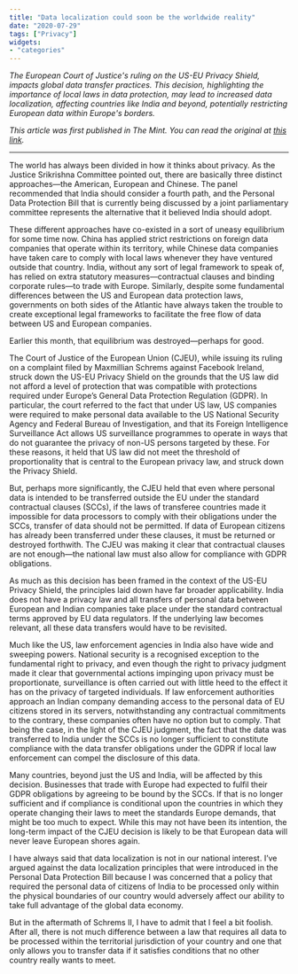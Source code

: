 ```yaml
---
title: "Data localization could soon be the worldwide reality"
date: "2020-07-29"
tags: ["Privacy"]
widgets: 
- "categories"
---
```


*The European Court of Justice's ruling on the US-EU Privacy Shield, impacts global data transfer practices. This decision, highlighting the importance of local laws in data protection, may lead to increased data localization, affecting countries like India and beyond, potentially restricting European data within Europe's borders.*
<!--more-->
*This article was first published in The Mint. You can read the original at [this link](https://www.livemint.com/opinion/columns/data-localization-could-soon-be-the-worldwide-reality-11595948878871.html).*

---

The world has always been divided in how it thinks about privacy. As the Justice Srikrishna Committee pointed out, there are basically three distinct approaches—the American, European and Chinese. The panel recommended that India should consider a fourth path, and the Personal Data Protection Bill that is currently being discussed by a joint parliamentary committee represents the alternative that it believed India should adopt.

These different approaches have co-existed in a sort of uneasy equilibrium for some time now. China has applied strict restrictions on foreign data companies that operate within its territory, while Chinese data companies have taken care to comply with local laws whenever they have ventured outside that country. India, without any sort of legal framework to speak of, has relied on extra statutory measures—contractual clauses and binding corporate rules—to trade with Europe. Similarly, despite some fundamental differences between the US and European data protection laws, governments on both sides of the Atlantic have always taken the trouble to create exceptional legal frameworks to facilitate the free flow of data between US and European companies.

Earlier this month, that equilibrium was destroyed—perhaps for good.

The Court of Justice of the European Union (CJEU), while issuing its ruling on a complaint filed by Maxmillian Schrems against Facebook Ireland, struck down the US-EU Privacy Shield on the grounds that the US law did not afford a level of protection that was compatible with protections required under Europe’s General Data Protection Regulation (GDPR). In particular, the court referred to the fact that under US law, US companies were required to make personal data available to the US National Security Agency and Federal Bureau of Investigation, and that its Foreign Intelligence Surveillance Act allows US surveillance programmes to operate in ways that do not guarantee the privacy of non-US persons targeted by these. For these reasons, it held that US law did not meet the threshold of proportionality that is central to the European privacy law, and struck down the Privacy Shield.

But, perhaps more significantly, the CJEU held that even where personal data is intended to be transferred outside the EU under the standard contractual clauses (SCCs), if the laws of transferee countries made it impossible for data processors to comply with their obligations under the SCCs, transfer of data should not be permitted. If data of European citizens has already been transferred under these clauses, it must be returned or destroyed forthwith. The CJEU was making it clear that contractual clauses are not enough—the national law must also allow for compliance with GDPR obligations.

As much as this decision has been framed in the context of the US-EU Privacy Shield, the principles laid down have far broader applicability. India does not have a privacy law and all transfers of personal data between European and Indian companies take place under the standard contractual terms approved by EU data regulators. If the underlying law becomes relevant, all these data transfers would have to be revisited.

Much like the US, law enforcement agencies in India also have wide and sweeping powers. National security is a recognised exception to the fundamental right to privacy, and even though the right to privacy judgment made it clear that governmental actions impinging upon privacy must be proportionate, surveillance is often carried out with little heed to the effect it has on the privacy of targeted individuals. If law enforcement authorities approach an Indian company demanding access to the personal data of EU citizens stored in its servers, notwithstanding any contractual commitments to the contrary, these companies often have no option but to comply. That being the case, in the light of the CJEU judgment, the fact that the data was transferred to India under the SCCs is no longer sufficient to constitute compliance with the data transfer obligations under the GDPR if local law enforcement can compel the disclosure of this data.

Many countries, beyond just the US and India, will be affected by this decision. Businesses that trade with Europe had expected to fulfil their GDPR obligations by agreeing to be bound by the SCCs. If that is no longer sufficient and if compliance is conditional upon the countries in which they operate changing their laws to meet the standards Europe demands, that might be too much to expect. While this may not have been its intention, the long-term impact of the CJEU decision is likely to be that European data will never leave European shores again.

I have always said that data localization is not in our national interest. I’ve argued against the data localization principles that were introduced in the Personal Data Protection Bill because I was concerned that a policy that required the personal data of citizens of India to be processed only within the physical boundaries of our country would adversely affect our ability to take full advantage of the global data economy.

But in the aftermath of Schrems II, I have to admit that I feel a bit foolish. After all, there is not much difference between a law that requires all data to be processed within the territorial jurisdiction of your country and one that only allows you to transfer data if it satisfies conditions that no other country really wants to meet.

